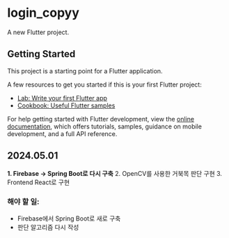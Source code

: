 # login_copyy

A new Flutter project.

## Getting Started

This project is a starting point for a Flutter application.

A few resources to get you started if this is your first Flutter project:

- [Lab: Write your first Flutter app](https://docs.flutter.dev/get-started/codelab)
- [Cookbook: Useful Flutter samples](https://docs.flutter.dev/cookbook)

For help getting started with Flutter development, view the
[online documentation](https://docs.flutter.dev/), which offers tutorials,
samples, guidance on mobile development, and a full API reference.
## 2024.05.01
**1. Firebase -> Spring Boot로 다시 구축**
2. OpenCV를 사용한 거북목 판단 구현
3. Frontend React로 구현

### 해야 할 일:
- Firebase에서 Spring Boot로 새로 구축
- 판단 알고리즘 다시 작성

